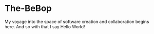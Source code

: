 # The-BeBop
My voyage into the space of software creation and collaboration begins here. And so with that I say Hello World!

